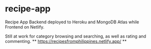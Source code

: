 # recipe-app
Recipe App
Backend deployed to Heroku and MongoDB Atlas while Frontend on Netlify.

Still at work for category browsing and searching, as well as rating and commenting.
** https://recipesfromphilippines.netlify.app/ **
